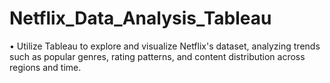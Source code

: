 # Netflix_Data_Analysis_Tableau

•	Utilize Tableau to explore and visualize Netflix's dataset, analyzing trends such as popular genres, rating patterns, and content distribution across regions and time.
